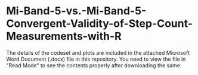 # Mi-Band-5-vs.-Mi-Band-5-Convergent-Validity-of-Step-Count-Measurements-with-R

The details of the codeset and plots are included in the attached Microsoft Word Document (.docx) file in this repository. 
You need to view the file in "Read Mode" to see the contents properly after downloading the same.
